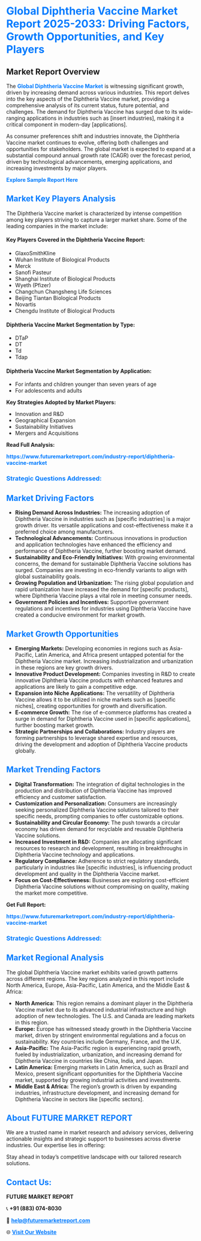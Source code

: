 <h1 style="color: #007BFF;">Global Diphtheria Vaccine Market Report 2025-2033: Driving Factors, Growth Opportunities, and Key Players</h1>

<section id="overview">
<h2>Market Report Overview</h2>
<p>The <a href="https://www.futuremarketreport.com/industry-report/diphtheria-vaccine-market" style="color: #007BFF; text-decoration: none;"><strong>Global Diphtheria Vaccine Market</strong></a> is witnessing significant growth, driven by increasing demand across various industries. This report delves into the key aspects of the Diphtheria Vaccine market, providing a comprehensive analysis of its current status, future potential, and challenges. The demand for Diphtheria Vaccine has surged due to its wide-ranging applications in industries such as [insert industries], making it a critical component in modern-day [applications].</p>
<p>As consumer preferences shift and industries innovate, the Diphtheria Vaccine market continues to evolve, offering both challenges and opportunities for stakeholders. The global market is expected to expand at a substantial compound annual growth rate (CAGR) over the forecast period, driven by technological advancements, emerging applications, and increasing investments by major players.</p>
</section>

<section id="overview">
<p><a href="https://www.futuremarketreport.com/request-sample/reportId=64631" style="color: #007BFF; text-decoration: none;"><strong>Explore Sample Report Here</strong></a></p>
</section>

<section id="key-players">
<h2 style="color: #007BFF;">Market Key Players Analysis</h2>
<p>The Diphtheria Vaccine market is characterized by intense competition among key players striving to capture a larger market share. Some of the leading companies in the market include:</p>
<h4>Key Players Covered in the Diphtheria Vaccine Report:</h4>
<ul><li>GlaxoSmithKline</li><li>Wuhan Institute of Biological Products</li><li>Merck</li><li>Sanofi Pasteur</li><li>Shanghai Institute of Biological Products</li><li>Wyeth (Pfizer)</li><li>Changchun Changsheng Life Sciences</li><li>Beijing Tiantan Biological Products</li><li>Novartis</li><li>Chengdu Institute of Biological Products</li></ul>
<h4>Diphtheria Vaccine Market Segmentation by Type:</h4>
<ul><li>DTaP</li><li>DT</li><li>Td</li><li>Tdap</li></ul>

<h4>Diphtheria Vaccine Market Segmentation by Application:</h4>
<ul><li>For infants and children younger than seven years of age</li><li>For adolescents and adults</li></ul>
<p><strong>Key Strategies Adopted by Market Players:</strong></p>
<ul>
<li>Innovation and R&D</li>
<li>Geographical Expansion</li>
<li>Sustainability Initiatives</li>
<li>Mergers and Acquisitions</li>
</ul>
</section>

<section>
<p><strong>Read Full Analysis: </strong></p><a href="https://www.futuremarketreport.com/industry-report/diphtheria-vaccine-market" style="color: #007BFF; text-decoration: none;"><strong>https://www.futuremarketreport.com/industry-report/diphtheria-vaccine-market</strong></a>
<h3 style="color: #007BFF;">Strategic Questions Addressed:</h3>
</section>

<section id="driving-factors">
<h2 style="color: #007BFF;">Market Driving Factors</h2>
<ul>
<li><strong>Rising Demand Across Industries:</strong> The increasing adoption of Diphtheria Vaccine in industries such as [specific industries] is a major growth driver. Its versatile applications and cost-effectiveness make it a preferred choice among manufacturers.</li>
<li><strong>Technological Advancements:</strong> Continuous innovations in production and application technologies have enhanced the efficiency and performance of Diphtheria Vaccine, further boosting market demand.</li>
<li><strong>Sustainability and Eco-Friendly Initiatives:</strong> With growing environmental concerns, the demand for sustainable Diphtheria Vaccine solutions has surged. Companies are investing in eco-friendly variants to align with global sustainability goals.</li>
<li><strong>Growing Population and Urbanization:</strong> The rising global population and rapid urbanization have increased the demand for [specific products], where Diphtheria Vaccine plays a vital role in meeting consumer needs.</li>
<li><strong>Government Policies and Incentives:</strong> Supportive government regulations and incentives for industries using Diphtheria Vaccine have created a conducive environment for market growth.</li>
</ul>
</section>

<section id="growth-opportunities">
<h2 style="color: #007BFF;">Market Growth Opportunities</h2>
<ul>
<li><strong>Emerging Markets:</strong> Developing economies in regions such as Asia-Pacific, Latin America, and Africa present untapped potential for the Diphtheria Vaccine market. Increasing industrialization and urbanization in these regions are key growth drivers.</li>
<li><strong>Innovative Product Development:</strong> Companies investing in R&D to create innovative Diphtheria Vaccine products with enhanced features and applications are likely to gain a competitive edge.</li>
<li><strong>Expansion into Niche Applications:</strong> The versatility of Diphtheria Vaccine allows it to be utilized in niche markets such as [specific niches], creating opportunities for growth and diversification.</li>
<li><strong>E-commerce Growth:</strong> The rise of e-commerce platforms has created a surge in demand for Diphtheria Vaccine used in [specific applications], further boosting market growth.</li>
<li><strong>Strategic Partnerships and Collaborations:</strong> Industry players are forming partnerships to leverage shared expertise and resources, driving the development and adoption of Diphtheria Vaccine products globally.</li>
</ul>
</section>

<section id="trending-factors">
<h2 style="color: #007BFF;">Market Trending Factors</h2>
<ul>
<li><strong>Digital Transformation:</strong> The integration of digital technologies in the production and distribution of Diphtheria Vaccine has improved efficiency and customer satisfaction.</li>
<li><strong>Customization and Personalization:</strong> Consumers are increasingly seeking personalized Diphtheria Vaccine solutions tailored to their specific needs, prompting companies to offer customizable options.</li>
<li><strong>Sustainability and Circular Economy:</strong> The push towards a circular economy has driven demand for recyclable and reusable Diphtheria Vaccine solutions.</li>
<li><strong>Increased Investment in R&D:</strong> Companies are allocating significant resources to research and development, resulting in breakthroughs in Diphtheria Vaccine technology and applications.</li>
<li><strong>Regulatory Compliance:</strong> Adherence to strict regulatory standards, particularly in industries like [specific industries], is influencing product development and quality in the Diphtheria Vaccine market.</li>
<li><strong>Focus on Cost-Effectiveness:</strong> Businesses are exploring cost-efficient Diphtheria Vaccine solutions without compromising on quality, making the market more competitive.</li>
</ul>
</section>

<section>
<p><strong>Get Full Report: </strong></p><a href="https://www.futuremarketreport.com/industry-report/diphtheria-vaccine-market" style="color: #007BFF; text-decoration: none;"><strong>https://www.futuremarketreport.com/industry-report/diphtheria-vaccine-market</strong></a>
<h3 style="color: #007BFF;">Strategic Questions Addressed:</h3>
</section>


<section id="regional-analysis">
<h2 style="color: #007BFF;">Market Regional Analysis</h2>
<p>The global Diphtheria Vaccine market exhibits varied growth patterns across different regions. The key regions analyzed in this report include North America, Europe, Asia-Pacific, Latin America, and the Middle East & Africa:</p>
<ul>
<li><strong>North America:</strong> This region remains a dominant player in the Diphtheria Vaccine market due to its advanced industrial infrastructure and high adoption of new technologies. The U.S. and Canada are leading markets in this region.</li>
<li><strong>Europe:</strong> Europe has witnessed steady growth in the Diphtheria Vaccine market, driven by stringent environmental regulations and a focus on sustainability. Key countries include Germany, France, and the U.K.</li>
<li><strong>Asia-Pacific:</strong> The Asia-Pacific region is experiencing rapid growth, fueled by industrialization, urbanization, and increasing demand for Diphtheria Vaccine in countries like China, India, and Japan.</li>
<li><strong>Latin America:</strong> Emerging markets in Latin America, such as Brazil and Mexico, present significant opportunities for the Diphtheria Vaccine market, supported by growing industrial activities and investments.</li>
<li><strong>Middle East & Africa:</strong> The region’s growth is driven by expanding industries, infrastructure development, and increasing demand for Diphtheria Vaccine in sectors like [specific sectors].</li>
</ul>
</section>

<footer>
<h2 style="color: #007BFF;">About FUTURE MARKET REPORT</h2>
<p>We are a trusted name in market research and advisory services, delivering actionable insights and strategic support to businesses across diverse industries. Our expertise lies in offering:</p>

<p>Stay ahead in today’s competitive landscape with our tailored research solutions.</p>

<h2 style="color: #007BFF;">Contact Us:</h2>
<p><strong>FUTURE MARKET REPORT</strong></p>
<p>📞 <strong>+91 (883) 074-8030</strong></p>
<p>📧 <strong><a href="mailto:help@futuremarketreport.com" style="color: #007BFF;">help@futuremarketreport.com</a></strong></p>
<p>🌐 <strong><a href="https://www.futuremarketreport.com/" style="color: #007BFF;">Visit Our Website</a></strong></p>
</footer>